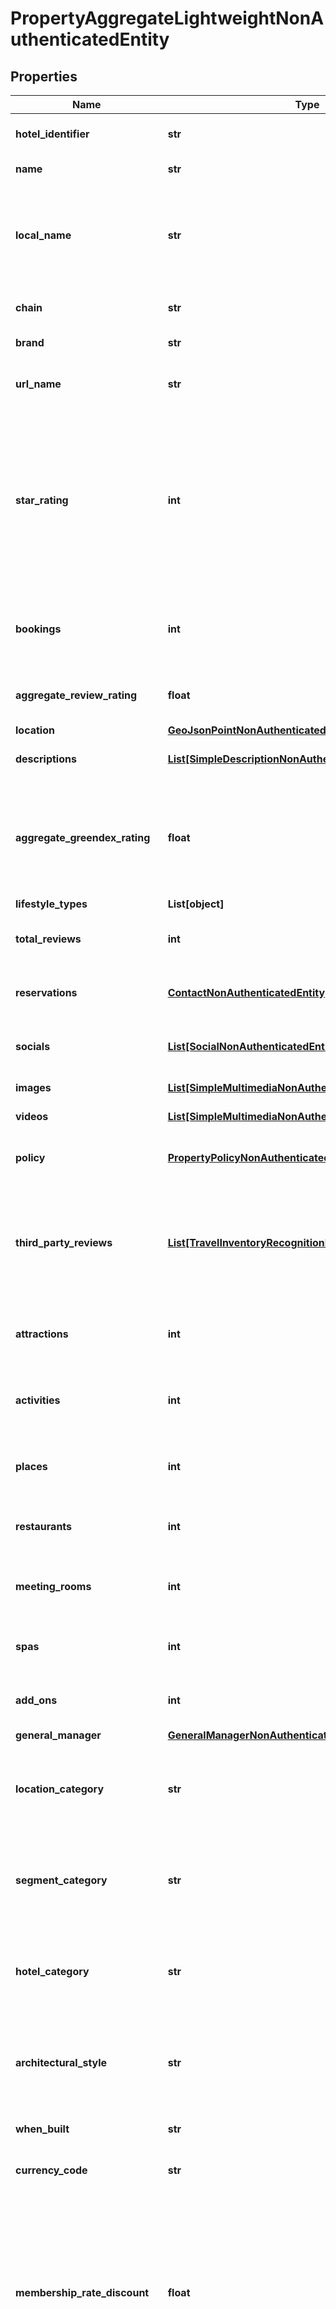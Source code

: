 # PropertyAggregateLightweightNonAuthenticatedEntity


## Properties

Name | Type | Description | Notes
------------ | ------------- | ------------- | -------------
**hotel_identifier** | **str** | Unique hotel record identifier. | [optional] 
**name** | **str** | Hotel trade name | [optional] 
**local_name** | **str** | Hotel local name if different from the trade name or if it is the local language. | [optional] 
**chain** | **str** | Name of hotel chain if applicable. | [optional] 
**brand** | **str** | Name of hotel brand | [optional] 
**url_name** | **str** | Unique URL-friendly name slug of hotel | [optional] 
**star_rating** | **int** | Official or self-designated property star rating. Note that in some regions there are 6-star hotels. They are the same as 5-star hotels everywhere else. | [optional] 
**bookings** | **int** | Number of bookings for this property on the wink.travel platform. | [optional] [default to 0]
**aggregate_review_rating** | **float** | Aggregate score based on all current user reviews. | [optional] [default to 0.0]
**location** | [**GeoJsonPointNonAuthenticatedEntity**](GeoJsonPointNonAuthenticatedEntity.md) | Geo-location | [optional] 
**descriptions** | [**List[SimpleDescriptionNonAuthenticatedEntity]**](SimpleDescriptionNonAuthenticatedEntity.md) | Short and long welcome text | [optional] 
**aggregate_greendex_rating** | **float** | Aggregate Green Index score if the property has answered our questionnaire available in the Extranet. | [optional] [default to 0.0]
**lifestyle_types** | **List[object]** |  | [optional] 
**total_reviews** | **int** | Count of total reviews left by users at this property. | [optional] [default to 0]
**reservations** | [**ContactNonAuthenticatedEntity**](ContactNonAuthenticatedEntity.md) | Contact details for reservations desk | [optional] 
**socials** | [**List[SocialNonAuthenticatedEntity]**](SocialNonAuthenticatedEntity.md) | Property&#39;s social network accounts | [optional] 
**images** | [**List[SimpleMultimediaNonAuthenticatedEntity]**](SimpleMultimediaNonAuthenticatedEntity.md) | Property images. | [optional] 
**videos** | [**List[SimpleMultimediaNonAuthenticatedEntity]**](SimpleMultimediaNonAuthenticatedEntity.md) | Property videos. | [optional] 
**policy** | [**PropertyPolicyNonAuthenticatedEntity**](PropertyPolicyNonAuthenticatedEntity.md) | Basic property policy record. | [optional] 
**third_party_reviews** | [**List[TravelInventoryRecognitionNonAuthenticatedEntity]**](TravelInventoryRecognitionNonAuthenticatedEntity.md) | Array of awards and third party reviews given to property by certified / non-certified providers. | [optional] 
**attractions** | **int** | Number of attractions property has listed on its profile. | [optional] [default to 0]
**activities** | **int** | Number of activites property has listed on its profile. | [optional] [default to 0]
**places** | **int** | Number of places property has listed on its profile. | [optional] [default to 0]
**restaurants** | **int** | Number of restaurants property has on its profile. | [optional] [default to 0]
**meeting_rooms** | **int** | Number of meeting rooms property has on its profile. | [optional] [default to 0]
**spas** | **int** | Number of spas property has on its profile. | [optional] [default to 0]
**add_ons** | **int** | Number of add-ons property has on its profile. | [optional] [default to 0]
**general_manager** | [**GeneralManagerNonAuthenticatedEntity**](GeneralManagerNonAuthenticatedEntity.md) |  | [optional] 
**location_category** | **str** | Supported OTA specification &#x60;LOC&#x60; code. See [OTA geoname data](#operation/showAvailableCodesForCategory) | [optional] 
**segment_category** | **str** | Supported OTA specification &#x60;SEG&#x60; code. See [OTA geoname data](#operation/showAvailableCodesForCategory) | [optional] 
**hotel_category** | **str** | Supported OTA specification &#x60;PCT&#x60; code. See [OTA geoname data](#operation/showAvailableCodesForCategory) | [optional] 
**architectural_style** | **str** | Supported OTA specification &#x60;ARC&#x60; code. See [OTA geoname data](#operation/showAvailableCodesForCategory) | [optional] 
**when_built** | **str** | Year the property was constructed. | [optional] 
**currency_code** | **str** | Currency code for property. | [optional] 
**membership_rate_discount** | **float** | A property&#39;s price score is based on calculating historical pricing data. Each property receives a unique score. There is no max score; it&#39;s there to compare it against other properties. | [optional] [default to 0]
**price_score** | **int** | A property&#39;s price score is based on calculating historical pricing data. Each property receives a unique score. There is no max score; it&#39;s there to compare it against other properties. | [optional] [default to 0]
**perk_score** | **int** | A property&#39;s perk score is based on the type of perks that is offered to the guests across all master rates. There is no max score; it&#39;s there to compare it against other properties. | [optional] [default to 0]
**add_on_score** | **int** | A property&#39;s package score is based on general availability and price for all packages and add-ons offered by the property. There is no max score; it&#39;s there to compare it against other properties. | [optional] [default to 0]
**loyalty_score** | **int** | A property&#39;s loyalty score is based on calculating how many available rate plans honor loyalty points. There is no max score; it&#39;s there to compare it against other properties. | [optional] [default to 0]
**popular_score** | **int** | A property&#39;s popular score is based on calculating number of bookings across room types. There is no max score; it&#39;s there to compare it against other properties. | [optional] [default to 0]
**experience_score** | **int** | A property&#39;s experience score is based on how calculating how many types of experiences are available and at what price ranges. There is no max score; it&#39;s there to compare it against other properties. | [optional] [default to 0]
**hotel_amenity_codes** | **List[str]** | Supported OTA specification &#x60;HAC&#x60; code. See [OTA geoname data](#operation/showAvailableCodesForCategory) | [optional] 
**property_accessibility_codes** | **List[str]** | Supported OTA specification &#x60;PHY&#x60; code. See [OTA geoname data](#operation/showAvailableCodesForCategory) | [optional] 
**property_security_codes** | **List[str]** | Supported OTA specification &#x60;SEC&#x60; code. See [OTA geoname data](#operation/showAvailableCodesForCategory) | [optional] 
**number_of_rooms** | **int** | Number of rooms / keys for this property. | [optional] [default to 0]
**address** | [**SimpleAddressNonAuthenticatedEntity**](SimpleAddressNonAuthenticatedEntity.md) | Property address. | [optional] 
**active** | **bool** | Whether property is active | [optional] 
**url_parameters** | **str** | Convenience data point that creates url friendly query parameters of property. | [optional] 

## Example

```python
from wink_sdk_inventory.models.property_aggregate_lightweight_non_authenticated_entity import PropertyAggregateLightweightNonAuthenticatedEntity

# TODO update the JSON string below
json = "{}"
# create an instance of PropertyAggregateLightweightNonAuthenticatedEntity from a JSON string
property_aggregate_lightweight_non_authenticated_entity_instance = PropertyAggregateLightweightNonAuthenticatedEntity.from_json(json)
# print the JSON string representation of the object
print(PropertyAggregateLightweightNonAuthenticatedEntity.to_json())

# convert the object into a dict
property_aggregate_lightweight_non_authenticated_entity_dict = property_aggregate_lightweight_non_authenticated_entity_instance.to_dict()
# create an instance of PropertyAggregateLightweightNonAuthenticatedEntity from a dict
property_aggregate_lightweight_non_authenticated_entity_from_dict = PropertyAggregateLightweightNonAuthenticatedEntity.from_dict(property_aggregate_lightweight_non_authenticated_entity_dict)
```
[[Back to Model list]](../README.md#documentation-for-models) [[Back to API list]](../README.md#documentation-for-api-endpoints) [[Back to README]](../README.md)


